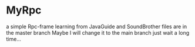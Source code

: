 # MyRpc
a simple Rpc-frame learning from JavaGuide and SoundBrother
files are in the master branch
Maybe I will change it to the main branch
just wait a long time...
